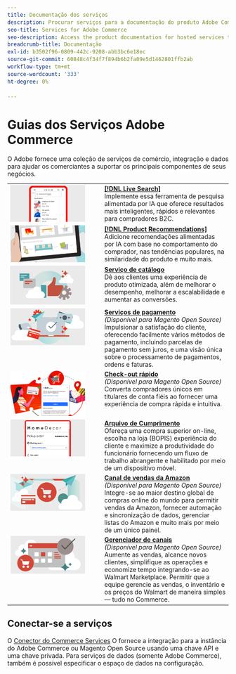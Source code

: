 ```yaml
---
title: Documentação dos serviços
description: Procurar serviços para a documentação do produto Adobe Commerce
seo-title: Services for Adobe Commerce
seo-description: Access the product documentation for hosted services that help Adobe Commerce and Magento Open Source merchants support key components of their business.
breadcrumb-title: Documentação
exl-id: b3502f96-0809-442c-9208-abb3bc6e18ec
source-git-commit: 60848c4f34f7f894b6b2fa09e5d1462801ffb2ab
workflow-type: tm+mt
source-wordcount: '333'
ht-degree: 0%

---
```


# Guias dos Serviços Adobe Commerce

O Adobe fornece uma coleção de serviços de comércio, integração e dados para ajudar os comerciantes a suportar os principais componentes de seus negócios.

<table>
<tr>
  <td valign="top" width="200">
      <img alt="[!DNL Live Search]" src="assets/live-search.png" width="170px"/></td>
   <td valign="top"><a href="https://experienceleague.adobe.com/docs/commerce-merchant-services/live-search/overview.html"><strong>[!DNL Live Search]</strong></a>  
    <div>Implemente essa ferramenta de pesquisa alimentada por IA que oferece resultados mais inteligentes, rápidos e relevantes para compradores B2C.</div>
  </td>
   </tr>
<tr>
   <td valign="top" width="200">
       <img alt="[!UICONTROL Product Recommendations]" src="assets/product-recs.png" width="170px"/></td>
   <td valign="top">
   <a href="https://experienceleague.adobe.com/docs/commerce-merchant-services/product-recommendations/overview.html"><strong>[!DNL Product Recommendations]</strong></a>
    <div>Adicione recomendações alimentadas por IA com base no comportamento do comprador, nas tendências populares, na similaridade do produto e muito mais.</div>
  </td>
   </tr>
<tr>
    <td valign="top" width="200px">
       <img alt="Serviço de catálogo" src="assets/catalog-service.png" width="170px"></td>
   <td valign="top"><a href="https://experienceleague.adobe.com/docs/commerce-merchant-services/catalog-service/guide-overview.html"> <strong>Serviço de catálogo</strong></a> <br>
    <div>Dê aos clientes uma experiência de produto otimizada, além de melhorar o desempenho, melhorar a escalabilidade e aumentar as conversões.</div>
  </td>
   </tr>
<tr>
  <td valign="top" width="200px">
    <img alt="Serviços de pagamento" src="assets/payment-services.png" width="170px"/></td>
   <td valign="top"><a href="https://experienceleague.adobe.com/docs/commerce-merchant-services/payment-services/guide-overview.html"><strong>Serviços de pagamento</strong></a>  <br><em>(Disponível para Magento Open Source)</em>
    <div>Impulsionar a satisfação do cliente, oferecendo facilmente vários métodos de pagamento, incluindo parcelas de pagamento sem juros, e uma visão única sobre o processamento de pagamentos, ordens e faturas.</div>
  </td>
    </tr>
<tr>
  <td valign="top" width="200px">
    <img alt="Check-out rápido" src="assets/quick-checkout.png" width="170px"/></td>
   <td valign="top"><a href="https://experienceleague.adobe.com/docs/commerce-merchant-services/quick-checkout/overview.html"><strong>Check-out rápido</strong></a>  <br><em>(Disponível para Magento Open Source)</em>
    <div>Converta compradores únicos em titulares de conta fiéis ao fornecer uma experiência de compra rápida e intuitiva.</div>
  </td>
    </tr>
<tr>
    <td valign="top" width="200px">
       <img alt="Arquivo de Cumprimento" src="assets/store-fulfillment-landing-graphic.png" width="170px"/></td>
   <td valign="top"><a href="https://experienceleague.adobe.com/docs/commerce-merchant-services/store-fulfillment/guide-overview.html"> <strong>Arquivo de Cumprimento</strong></a></br>
    <div>Ofereça uma compra superior on-line, escolha na loja (BOPIS) experiência do cliente e maximize a produtividade do funcionário fornecendo um fluxo de trabalho abrangente e habilitado por meio de um dispositivo móvel.</div>
  </td>
   </tr>
<tr>
    <td valign="top" width="200px">
       <img alt="Sales Channel Amazon" src="assets/amazon-channel.png" width="170px"></td>
   <td valign="top"><a href="https://experienceleague.adobe.com/docs/commerce-channels/amazon/guide-overview.html"> <strong>Canal de vendas da Amazon</strong></a> <br><em>(Disponível para Magento Open Source)</em>
    <div>Integre-se ao maior destino global de compras online do mundo para permitir vendas da Amazon, fornecer automação e sincronização de dados, gerenciar listas do Amazon e muito mais por meio de um único painel.</div>
  </td>
   </tr>
<tr>
    <td valign="top">
       <img alt="[!DNL Channel Manager]" src="assets/channel-manager.png" width="170px"></td>
   <td valign="top"><a href="https://experienceleague.adobe.com/docs/commerce-channels/channel-manager/guide-overview.html"> <strong>Gerenciador de canais</strong></a> <br><em>(Disponível para Magento Open Source)</em>
    <div>Aumente as vendas, alcance novos clientes, simplifique as operações e economize tempo integrando-se ao Walmart Marketplace. Permitir que a equipe gerencie as vendas, o inventário e os preços do Walmart de maneira simples — tudo no Commerce.</div>
  </td>
   </tr>
</table>

## Conectar-se a serviços

O [Conector do Commerce Services](saas.md) O fornece a integração para a instância do Adobe Commerce ou Magento Open Source usando uma chave API e uma chave privada. Para serviços de dados (somente Adobe Commerce), também é possível especificar o espaço de dados na configuração.
